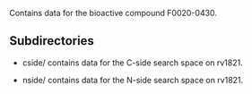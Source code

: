 Contains data for the bioactive compound F0020-0430.

## Subdirectories

- cside/ contains data for the C-side search space on rv1821.

- nside/ contains data for the N-side search space on rv1821.

